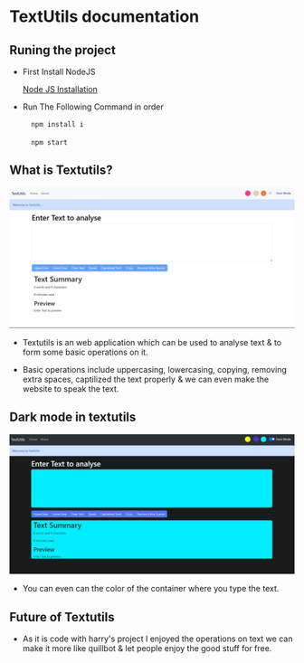 # TextUtils documentation

## Runing the project

* First Install NodeJS

    [Node JS Installation](https://nodejs.org/en/download)

* Run The Following Command in order

        npm install i

        npm start

## What is Textutils?

![IMG 1](./Images/TextUtils.png)

* Textutils is an web application which can be used to analyse text & to form some basic operations on it.

* Basic operations include uppercasing, lowercasing, copying, removing extra spaces, captilized the text properly & we can even make the website to speak the text.

## Dark mode in textutils

![IMG 2](./Images/darkmode.png)

* You can even can the color of the container where you type the text.

## Future of Textutils

* As it is code with harry's project I enjoyed the operations on text we can make it more like quillbot & let people enjoy the good stuff for free.
